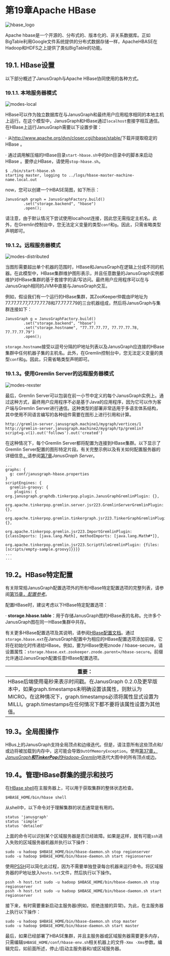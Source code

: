 # **第19章Apache HBase**



![hbase_logo](http://hbase.apache.org/images/hbase_logo.png)

Apache hbase是一个开源的、分布式的、版本化的、非关系数据库。正如BigTable利用Google文件系统提供的分布式数据存储一样，ApacheHBASE在Hadoop和HDFS之上提供了类似BigTable的功能。

## 19.1. HBase设置

以下部分概述了JanusGraph与Apache HBase协同使用的各种方式。

### 19.1.1. 本地服务器模式

![modes-local](https://docs.janusgraph.org/latest/images/modes-local.png)

HBase可以作为独立数据库在与JanusGraph和最终用户应用程序相同的本地主机上运行。在这个模型中，JanusGraph和HBase通过`localhost`套接字相互通信。在HBase上运行JanusGraph需要以下设置步骤：

·         从<http://www.apache.org/dyn/closer.cgi/hbase/stable/>下载并提取稳定的HBase 。

·         通过调用解压缩的HBase目录`start-hbase.sh`中的*bin*目录中的脚本来启动HBase 。要停止HBase，请使用`stop-hbase.sh`。

```
$ ./bin/start-hbase.sh
starting master, logging to ../logs/hbase-master-machine-name.local.out
```

now，您可以创建一个HBASE简图，如下所示：

```
JanusGraph graph = JanusGraphFactory.build()
        .set("storage.backend", "hbase")
        .open();
```

请注意，由于默认情况下尝试使用localhost连接，因此您无需指定主机名。此外，在Gremlin控制台中，您无法定义变量的类型`conf`和`g`。因此，只需省略类型声明即可。

### 19.1.2。远程服务器模式

![modes-distributed](https://docs.janusgraph.org/latest/images/modes-distributed.png)

当图形需要超出单个机器的范围时，HBase和JanusGraph在逻辑上分成不同的机器。在此模型中，HBase集群维护图形表示，并且任意数量的JanusGraph实例都维护对HBase集群的基于套接字的读/写访问。最终用户应用程序可以在与JanusGraph相同的JVM中直接与JanusGraph交互。

例如，假设我们有一个运行的HBase集群，其ZooKeeper仲裁由IP地址为77.77.77.77,77.77.77.78和77.77.77.79的三台机器组成，然后将JanusGraph与集群连接如下：

```
JanusGraph g = JanusGraphFactory.build()
        .set("storage.backend", "hbase")
        .set("storage.hostname", "77.77.77.77, 77.77.77.78, 77.77.77.79")
        .open();
```

`storage.hostname`接受以逗号分隔的IP地址列表以及JanusGraph应连接的HBase集群中任何机器子集的主机名。此外，在Gremlin控制台中，您无法定义变量的类型`conf`和`g`。因此，只需省略类型声明即可。

### 19.1.3。使用Gremlin Server的远程服务器模式

![modes-rexster](https://docs.janusgraph.org/latest/images/modes-rexster.png)

最后，Gremlin Server可以包装在前一小节中定义的每个JanusGraph实例上。通过这种方式，最终用户应用程序不必是基于Java的应用程序，因为它可以作为客户端与Gremlin Server进行通信。这种类型的部署非常适用于多语言体系结构，其中使用不同语言编写的各种组件需要在图形上进行引用和计算。

```
http://gremlin-server.janusgraph.machine1/mygraph/vertices/1
http://gremlin-server.janusgraph.machine2/mygraph/tp/gremlin?script=g.v(1).out('follows').out('created')
```

在这种情况下，每个Gremlin Server都将配置为连接到HBase集群。以下显示了Gremlin Server配置的图形特定片段。有关完整示例以及有关如何配置服务器的详细信息[，](https://docs.janusgraph.org/latest/server.html)请参阅[第7章](https://docs.janusgraph.org/latest/server.html)*JanusGraph Server*。

```
...
graphs: {
  g: conf/janusgraph-hbase.properties
}
scriptEngines: {
  gremlin-groovy: {
    plugins: { org.janusgraph.graphdb.tinkerpop.plugin.JanusGraphGremlinPlugin: {},
               org.apache.tinkerpop.gremlin.server.jsr223.GremlinServerGremlinPlugin: {},
               org.apache.tinkerpop.gremlin.tinkergraph.jsr223.TinkerGraphGremlinPlugin: {},
               org.apache.tinkerpop.gremlin.jsr223.ImportGremlinPlugin: {classImports: [java.lang.Math], methodImports: [java.lang.Math#*]},
               org.apache.tinkerpop.gremlin.jsr223.ScriptFileGremlinPlugin: {files: [scripts/empty-sample.groovy]}}}}
...
...
```

## 19.2。HBase特定配置

有关除常规JanusGraph配置选项外的所有HBase特定配置选项的完整列表，请参阅[第15章，*配置参考*](https://docs.janusgraph.org/latest/config-ref.html)。

配置HBase时，建议考虑以下HBase特定配置选项：

·         **storage.hbase.table**：用于存储JanusGraph图的HBase表的名称。允许多个JanusGraph图在同一HBase集群中共存。

有关更多HBase配置选项及其说明，请参阅[HBase配置文档](http://hbase.apache.org/book/config.files.html)。通过`storage.hbase.ext`在JanusGraph配置中为相应的HBase配置选项添加前缀，它将在初始化时传递给HBase。例如，要为HBase使用znode / hbase-secure，请设置属性：`storage.hbase.ext.zookeeper.znode.parent=/hbase-secure`。前缀允许通过JanusGraph配置任意HBase配置选项。

| **重要：**                                                   |
| ------------------------------------------------------------ |
| HBase后端使用毫秒来表示时间戳。在JanusGraph 0.2.0及更早版本中，如果graph.timestamps未明确设置该属性，则默认为MICRO。在这种情况下，graph.timestamps必须将属性显式设置为MILLI。graph.timestamps在任何情况下都不要将该属性设置为其他值。 |

## 19.3。全局图操作

HBus上的JanusGraph支持全局顶点和边缘迭代。但是，请注意所有这些顶点和/或边将被加载到内存中，这可能会导致`OutOfMemoryException`。使用[第37章，*JanusGraph**和TinkerPop**的Hadoop-Gremlin*](https://docs.janusgraph.org/latest/hadoop-tp3.html)地迭代大图中的所有顶点或边。

## 19.4。管理HBase群集的提示和技巧

在[HBase shell](http://wiki.apache.org/hadoop/Hbase/Shell)在主服务器上，可以用于获取集群的整体状态检查。

```
$HBASE_HOME/bin/hbase shell
```

从shell中，以下命令对于理解集群的状态通常是有用的。

```
status 'janusgraph'
status 'simple'
status 'detailed'
```

上面的命令可以识别某个区域服务器是否已经故障。如果是这样，就有可能`ssh`进入失败的区域服务器机器并执行以下操作：

```
sudo -u hadoop $HBASE_HOME/bin/hbase-daemon.sh stop regionserver
sudo -u hadoop $HBASE_HOME/bin/hbase-daemon.sh start regionserver
```

使用[PSSH](http://code.google.com/p/parallel-ssh/)可以简化此过程，因为不需要单独登录每台机器来运行命令。将区域服务器的IP地址放入`hosts.txt`文件，然后执行以下操作。

```
pssh -h host.txt sudo -u hadoop $HBASE_HOME/bin/hbase-daemon.sh stop regionserver
pssh -h host.txt sudo -u hadoop $HBASE_HOME/bin/hbase-daemon.sh start regionserver
```

接下来，有时需要重新启动主服务器(例如，拒绝连接的异常)。为此，在主服务器上执行以下操作：

```
sudo -u hadoop $HBASE_HOME/bin/hbase-daemon.sh stop master
sudo -u hadoop $HBASE_HOME/bin/hbase-daemon.sh start master
```

最后，如果已经部署了HBASE集群，并且主服务器或区域服务器需要更多内存，只需编辑`$HBASE_HOME/conf/hbase-env.sh`相关机器上的文件`-Xmx -Xms`参数。编辑完后，如前面所述，停止/启动主服务器和/或区域服务器。

 